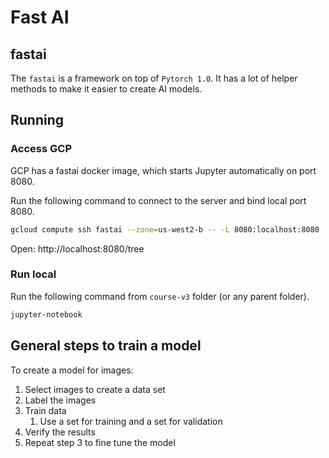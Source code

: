 # Fast AI

## fastai

The `fastai` is a framework on top of `Pytorch 1.0`. 
It has a lot of helper methods to make it easier to create AI models.

## Running

### Access GCP

GCP has a fastai docker image, which starts Jupyter automatically on port 8080.

Run the following command to connect to the server and bind local port 8080.

```bash
gcloud compute ssh fastai --zone=us-west2-b -- -L 8080:localhost:8080
```

Open: http://localhost:8080/tree

### Run local

Run the following command from `course-v3` folder (or any parent folder).

```ss
jupyter-notebook
```

## General steps to train a model

To create a model for images:

1. Select images to create a data set
2. Label the images
3. Train data
   1. Use a set for training and a set for validation
4. Verify the results
5. Repeat step 3 to fine tune the model
